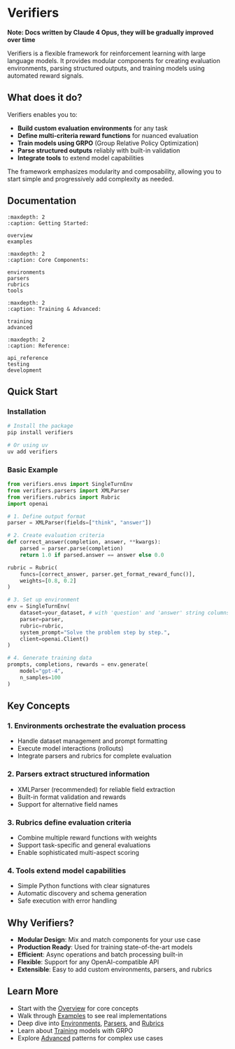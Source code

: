 # Verifiers

**Note: Docs written by Claude 4 Opus, they will be gradually improved over time**

Verifiers is a flexible framework for reinforcement learning with large language models. It provides modular components for creating evaluation environments, parsing structured outputs, and training models using automated reward signals.

## What does it do?

Verifiers enables you to:

- **Build custom evaluation environments** for any task
- **Define multi-criteria reward functions** for nuanced evaluation  
- **Train models using GRPO** (Group Relative Policy Optimization)
- **Parse structured outputs** reliably with built-in validation
- **Integrate tools** to extend model capabilities

The framework emphasizes modularity and composability, allowing you to start simple and progressively add complexity as needed.

## Documentation

```{toctree}
:maxdepth: 2
:caption: Getting Started:

overview
examples
```

```{toctree}
:maxdepth: 2
:caption: Core Components:

environments
parsers
rubrics
tools
```

```{toctree}
:maxdepth: 2
:caption: Training & Advanced:

training
advanced
```

```{toctree}
:maxdepth: 2
:caption: Reference:

api_reference
testing
development
```

## Quick Start

### Installation

```bash
# Install the package
pip install verifiers

# Or using uv
uv add verifiers
```

### Basic Example

```python
from verifiers.envs import SingleTurnEnv
from verifiers.parsers import XMLParser
from verifiers.rubrics import Rubric
import openai

# 1. Define output format
parser = XMLParser(fields=["think", "answer"])

# 2. Create evaluation criteria
def correct_answer(completion, answer, **kwargs):
    parsed = parser.parse(completion)
    return 1.0 if parsed.answer == answer else 0.0

rubric = Rubric(
    funcs=[correct_answer, parser.get_format_reward_func()],
    weights=[0.8, 0.2]
)

# 3. Set up environment
env = SingleTurnEnv(
    dataset=your_dataset, # with 'question' and 'answer' string columns
    parser=parser,
    rubric=rubric,
    system_prompt="Solve the problem step by step.",
    client=openai.Client()
)

# 4. Generate training data
prompts, completions, rewards = env.generate(
    model="gpt-4",
    n_samples=100
)
```

## Key Concepts

### 1. **Environments** orchestrate the evaluation process
- Handle dataset management and prompt formatting
- Execute model interactions (rollouts)
- Integrate parsers and rubrics for complete evaluation

### 2. **Parsers** extract structured information
- XMLParser (recommended) for reliable field extraction
- Built-in format validation and rewards
- Support for alternative field names

### 3. **Rubrics** define evaluation criteria
- Combine multiple reward functions with weights
- Support task-specific and general evaluations
- Enable sophisticated multi-aspect scoring

### 4. **Tools** extend model capabilities
- Simple Python functions with clear signatures
- Automatic discovery and schema generation
- Safe execution with error handling

## Why Verifiers?

- **Modular Design**: Mix and match components for your use case
- **Production Ready**: Used for training state-of-the-art models
- **Efficient**: Async operations and batch processing built-in
- **Flexible**: Support for any OpenAI-compatible API
- **Extensible**: Easy to add custom environments, parsers, and rubrics

## Learn More

- Start with the [Overview](overview.md) for core concepts
- Walk through [Examples](examples.md) to see real implementations
- Deep dive into [Environments](environments.md), [Parsers](parsers.md), and [Rubrics](rubrics.md)
- Learn about [Training](training.md) models with GRPO
- Explore [Advanced](advanced.md) patterns for complex use cases